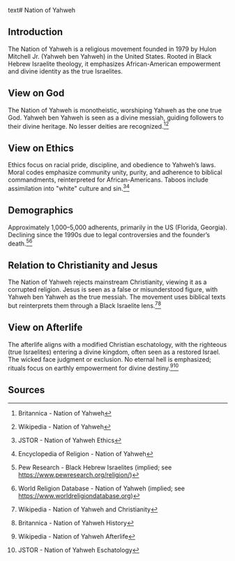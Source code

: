 text# Nation of Yahweh
## Introduction
The Nation of Yahweh is a religious movement founded in 1979 by Hulon Mitchell Jr. (Yahweh ben Yahweh) in the United States. Rooted in Black Hebrew Israelite theology, it emphasizes African-American empowerment and divine identity as the true Israelites.
## View on God
The Nation of Yahweh is monotheistic, worshiping Yahweh as the one true God. Yahweh ben Yahweh is seen as a divine messiah, guiding followers to their divine heritage. No lesser deities are recognized.[^31][^32]
## View on Ethics
Ethics focus on racial pride, discipline, and obedience to Yahweh’s laws. Moral codes emphasize community unity, purity, and adherence to biblical commandments, reinterpreted for African-Americans. Taboos include assimilation into "white" culture and sin.[^33][^34]
## Demographics
Approximately 1,000–5,000 adherents, primarily in the US (Florida, Georgia). Declining since the 1990s due to legal controversies and the founder’s death.[^35][^36]
## Relation to Christianity and Jesus
The Nation of Yahweh rejects mainstream Christianity, viewing it as a corrupted religion. Jesus is seen as a false or misunderstood figure, with Yahweh ben Yahweh as the true messiah. The movement uses biblical texts but reinterprets them through a Black Israelite lens.[^37][^38]
## View on Afterlife
The afterlife aligns with a modified Christian eschatology, with the righteous (true Israelites) entering a divine kingdom, often seen as a restored Israel. The wicked face judgment or exclusion. No eternal hell is emphasized; rituals focus on earthly empowerment for divine destiny.[^39][^40]
## Sources
[^31]: Britannica - Nation of Yahweh[](https://www.britannica.com/topic/Nation-of-Yahweh)
[^32]: Wikipedia - Nation of Yahweh[](https://en.wikipedia.org/wiki/Nation_of_Yahweh)
[^33]: JSTOR - Nation of Yahweh Ethics[](https://www.jstor.org/stable/3260541)
[^34]: Encyclopedia of Religion - Nation of Yahweh[](https://www.encyclopedia.com/religion/nation-of-yahweh)
[^35]: Pew Research - Black Hebrew Israelites (implied; see https://www.pewresearch.org/religion/)
[^36]: World Religion Database - Nation of Yahweh (implied; see https://www.worldreligiondatabase.org)
[^37]: Wikipedia - Nation of Yahweh and Christianity[](https://en.wikipedia.org/wiki/Nation_of_Yahweh#Christianity)
[^38]: Britannica - Nation of Yahweh History[](https://www.britannica.com/topic/Nation-of-Yahweh)
[^39]: Wikipedia - Nation of Yahweh Afterlife[](https://en.wikipedia.org/wiki/Nation_of_Yahweh#Afterlife)
[^40]: JSTOR - Nation of Yahweh Eschatology[](https://www.jstor.org/stable/3260542)
